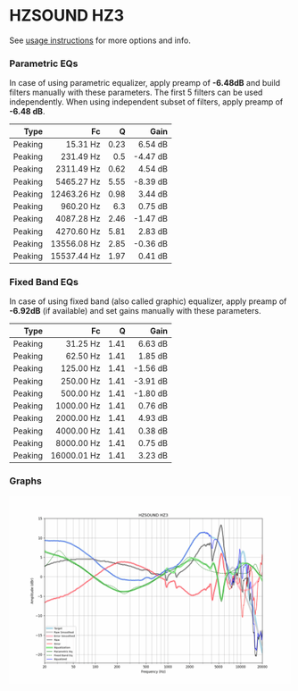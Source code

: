 # HZSOUND HZ3
See [usage instructions](https://github.com/jaakkopasanen/AutoEq#usage) for more options and info.

### Parametric EQs
In case of using parametric equalizer, apply preamp of **-6.48dB** and build filters manually
with these parameters. The first 5 filters can be used independently.
When using independent subset of filters, apply preamp of **-6.48 dB**.

| Type    | Fc          |    Q | Gain     |
|--------:|------------:|-----:|---------:|
| Peaking | 15.31 Hz    | 0.23 | 6.54 dB  |
| Peaking | 231.49 Hz   | 0.5  | -4.47 dB |
| Peaking | 2311.49 Hz  | 0.62 | 4.54 dB  |
| Peaking | 5465.27 Hz  | 5.55 | -8.39 dB |
| Peaking | 12463.26 Hz | 0.98 | 3.44 dB  |
| Peaking | 960.20 Hz   | 6.3  | 0.75 dB  |
| Peaking | 4087.28 Hz  | 2.46 | -1.47 dB |
| Peaking | 4270.60 Hz  | 5.81 | 2.83 dB  |
| Peaking | 13556.08 Hz | 2.85 | -0.36 dB |
| Peaking | 15537.44 Hz | 1.97 | 0.41 dB  |

### Fixed Band EQs
In case of using fixed band (also called graphic) equalizer, apply preamp of **-6.92dB**
(if available) and set gains manually with these parameters.

| Type    | Fc          |    Q | Gain     |
|--------:|------------:|-----:|---------:|
| Peaking | 31.25 Hz    | 1.41 | 6.63 dB  |
| Peaking | 62.50 Hz    | 1.41 | 1.85 dB  |
| Peaking | 125.00 Hz   | 1.41 | -1.56 dB |
| Peaking | 250.00 Hz   | 1.41 | -3.91 dB |
| Peaking | 500.00 Hz   | 1.41 | -1.80 dB |
| Peaking | 1000.00 Hz  | 1.41 | 0.76 dB  |
| Peaking | 2000.00 Hz  | 1.41 | 4.93 dB  |
| Peaking | 4000.00 Hz  | 1.41 | 0.38 dB  |
| Peaking | 8000.00 Hz  | 1.41 | 0.75 dB  |
| Peaking | 16000.01 Hz | 1.41 | 3.23 dB  |

### Graphs
![](./HZSOUND%20HZ3.png)